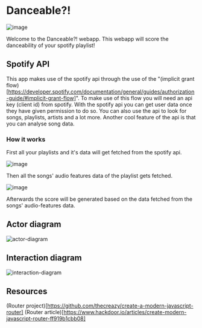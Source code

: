# Danceable?!

![image](https://user-images.githubusercontent.com/33430669/109641712-521b7d00-7b52-11eb-8d33-a11b4943df2f.png)

Welcome to the Danceable?! webapp. This webapp will score the danceability of your spotify playlist!

## Spotify API

This app makes use of the spotify api through the use of the "(implicit grant flow)[https://developer.spotify.com/documentation/general/guides/authorization-guide/#implicit-grant-flow]". To make use of this flow you will need an api key (client id) from spotify. With the spotify api you can get user data once they have given permission to do so. You can also use the api to look for songs, playlists, artists and a lot more. Another cool feature of the api is that you can analyse song data. 

### How it works

First all your playlists and it's data will get fetched from the spotify api.

![image](https://user-images.githubusercontent.com/33430669/109640429-c2c19a00-7b50-11eb-9187-2acb91a2d15a.png)

Then all the songs' audio features data of the playlist gets fetched.

![image](https://user-images.githubusercontent.com/33430669/109640497-da991e00-7b50-11eb-8f97-f883c83e5a07.png)

Afterwards the score will be generated based on the data fetched from the songs' audio-features data.

## Actor diagram

![actor-diagram](https://user-images.githubusercontent.com/33430669/109317151-b5549900-784c-11eb-9861-d144adc81e64.jpg)

## Interaction diagram

![interaction-diagram](https://user-images.githubusercontent.com/33430669/109317195-c00f2e00-784c-11eb-8ebe-d3f320884aff.jpg)

## Resources

(Router project)[https://github.com/thecreazy/create-a-modern-javascript-router]
(Router article)[https://www.hackdoor.io/articles/create-modern-javascript-router-ff919b1cbb08]
